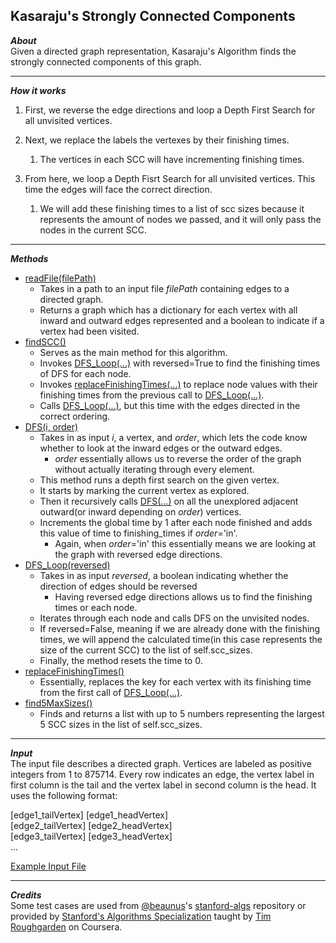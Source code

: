 ## Kasaraju's Strongly Connected Components  
_**About**_  
Given a directed graph representation, Kasaraju's Algorithm finds the strongly connected components of this graph.  

---  

_**How it works**_  
1. First, we reverse the edge directions and loop a Depth First Search for all unvisited vertices.  

1. Next, we replace the labels the vertexes by their finishing times.  
    1. The vertices in each SCC will have incrementing finishing times.  
    
1. From here, we loop a Depth Fisrt Search for all unvisited vertices. This time the edges will face the correct direction.  
    1. We will add these finishing times to a list of scc sizes because it represents the amount of nodes we passed, and it will only pass the nodes in the current SCC.

---  

_**Methods**_  
- [readFile(filePath)]( https://github.com/keshprad/Algorithms/blob/7d9f160c63f6bbed509327dc18d49ff418017948/KasarajuSCC/SCC.py#L10 )
    - Takes in a path to an input file _filePath_ containing edges to a directed graph.  
    - Returns a graph which has a dictionary for each vertex with all inward and outward edges represented and a boolean to indicate if a vertex had been visited.  
- [findSCC()]( https://github.com/keshprad/Algorithms/blob/75535c5b925405c541b56a982f76981105489146/KasarajuSCC/SCC.py#L36 )
    - Serves as the main method for this algorithm.  
    - Invokes [DFS_Loop(...)]( https://github.com/keshprad/Algorithms/blob/7d9f160c63f6bbed509327dc18d49ff418017948/KasarajuSCC/SCC.py#L58 ) with reversed=True to find the finishing times of DFS for each node.  
    - Invokes [replaceFinishingTimes(...)]( https://github.com/keshprad/Algorithms/blob/7d9f160c63f6bbed509327dc18d49ff418017948/KasarajuSCC/SCC.py#L73 ) to replace node values with their finishing times from the previous call to [DFS_Loop(...)]( https://github.com/keshprad/Algorithms/blob/7d9f160c63f6bbed509327dc18d49ff418017948/KasarajuSCC/SCC.py#L58 ).  
    - Calls [DFS_Loop(...)]( https://github.com/keshprad/Algorithms/blob/7d9f160c63f6bbed509327dc18d49ff418017948/KasarajuSCC/SCC.py#L58 ), but this time with the edges directed in the correct ordering.  
- [DFS(i, order)]( https://github.com/keshprad/Algorithms/blob/7d9f160c63f6bbed509327dc18d49ff418017948/KasarajuSCC/SCC.py#L44 )  
    - Takes in as input _i_, a vertex, and _order_, which lets the code know whether to look at the inward edges or the outward edges.  
        - _order_ essentially allows us to reverse the order of the graph without actually iterating through every element.  
    - This method runs a depth first search on the given vertex.
    - It starts by marking the current vertex as explored.
    - Then it recursively calls [DFS(...)]( https://github.com/keshprad/Algorithms/blob/7d9f160c63f6bbed509327dc18d49ff418017948/KasarajuSCC/SCC.py#L44 ) on all the unexplored adjacent outward(or inward depending on _order_) vertices.  
    - Increments the global time by 1 after each node finished and adds this value of time to finishing_times if _order_='in'.
        - Again, when _order_='in' this essentially means we are looking at the graph with reversed edge directions.
- [DFS_Loop(reversed)]( https://github.com/keshprad/Algorithms/blob/7d9f160c63f6bbed509327dc18d49ff418017948/KasarajuSCC/SCC.py#L58 )  
    - Takes in as input _reversed_, a boolean indicating whether the direction of edges should be reversed
        - Having reversed edge directions allows us to find the finishing times or each node.
    - Iterates through each node and calls DFS on the unvisited nodes.
    - If reversed=False, meaning if we are already done with the finishing times, we will append the calculated time(in this case represents the size of the current SCC) to the list of self.scc_sizes.  
    - Finally, the method resets the time to 0.  
- [replaceFinishingTimes()]( https://github.com/keshprad/Algorithms/blob/7d9f160c63f6bbed509327dc18d49ff418017948/KasarajuSCC/SCC.py#L73 )  
    - Essentially, replaces the key for each vertex with its finishing time from the first call of [DFS_Loop(...)]( https://github.com/keshprad/Algorithms/blob/7d9f160c63f6bbed509327dc18d49ff418017948/KasarajuSCC/SCC.py#L58 ).  
- [find5MaxSizes()]( https://github.com/keshprad/Algorithms/blob/7d9f160c63f6bbed509327dc18d49ff418017948/KasarajuSCC/SCC.py#L85 )  
    - Finds and returns a list with up to 5 numbers representing the largest 5 SCC sizes in the list of self.scc_sizes.  

---  

_**Input**_  
The input file describes a directed graph. Vertices are labeled as positive integers from 1 to 875714. Every row indicates an edge, the vertex label in first column is the tail and the vertex label in second column is the head. It uses the following format:  

\[edge1_tailVertex\] \[edge1_headVertex\]  
\[edge2_tailVertex\] \[edge2_headVertex\]  
\[edge3_tailVertex\] \[edge3_headVertex\]  
...  

[Example Input File]( https://github.com/keshprad/Algorithms/blob/7d9f160c63f6bbed509327dc18d49ff418017948/KasarajuSCC/testCases/test2.txt )  

---  

_**Credits**_  
Some test cases are used from [@beaunus]( https://github.com/beaunus )'s [stanford-algs]( https://github.com/beaunus/stanford-algs ) repository or provided by [Stanford's Algorithms Specialization]( https://www.coursera.org/specializations/algorithms ) taught by [Tim Roughgarden]( https://www.linkedin.com/in/tim-roughgarden-1a594855 ) on Coursera.  
